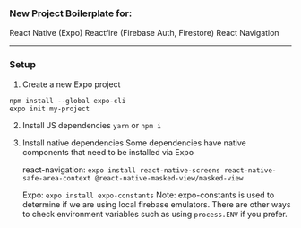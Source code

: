 ### New Project Boilerplate for:

React Native (Expo)
Reactfire (Firebase Auth, Firestore)
React Navigation

---

### Setup

1. Create a new Expo project

```
npm install --global expo-cli
expo init my-project
```

2. Install JS dependencies
   `yarn` or `npm i`

3. Install native dependencies
   Some dependencies have native components that need to be installed via Expo

   react-navigation:
   `expo install react-native-screens react-native-safe-area-context @react-native-masked-view/masked-view`

   Expo:
   `expo install expo-constants`
   Note: expo-constants is used to determine if we are using local firebase emulators. There are other ways to check environment variables such as using `process.ENV` if you prefer.
